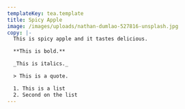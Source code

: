 ```yaml
---
templateKey: tea.template
title: Spicy Apple
image: /images/uploads/nathan-dumlao-527816-unsplash.jpg
copy: |-
  This is spicy apple and it tastes delicious. 

  **This is bold.**

  _This is italics._

  > This is a quote. 

  1. This is a list
  2. Second on the list
---
```


